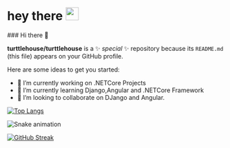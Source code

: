 <h1>
  hey there
  <img src="https://media.giphy.com/media/hvRJCLFzcasrR4ia7z/giphy.gif" width="30px"/>
</h1>
### Hi there 👋


**turttlehouse/turttlehouse** is a ✨ _special_ ✨ repository because its `README.md` (this file) appears on your GitHub profile.

Here are some ideas to get you started:

- 🔭 I’m currently working on .NETCore Projects
- 🌱 I’m currently learning Django,Angular and .NETCore Framework
- 👯 I’m looking to collaborate on DJango and Angular.

[![Top Langs](https://github-readme-stats.vercel.app/api/top-langs/?username=turttlehouse&layout=compact&theme=vision-friendly-dark)](https://github.com/anuraghazra/github-readme-stats)

![Snake animation](https://github.com/thepiyushmalhotra/thepiyushmalhotra/blob/output/github-contribution-grid-snake.svg)


[![GitHub Streak](http://github-readme-streak-stats.herokuapp.com?user=turttlehouse&theme=dark&background=000000)](https://git.io/streak-stats)

